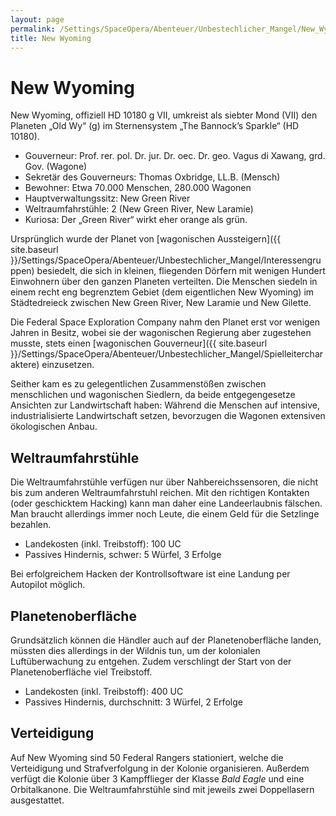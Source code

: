 ```yaml
---
layout: page
permalink: /Settings/SpaceOpera/Abenteuer/Unbestechlicher_Mangel/New_Wyoming
title: New Wyoming
---
```


# New Wyoming

New Wyoming, offiziell HD 10180 g VII, umkreist als siebter Mond (VII) den Planeten &bdquo;Old Wy&ldquo; (g) im Sternensystem &bdquo;The Bannock&rsquo;s Sparkle&ldquo; (HD 10180).

- Gouverneur: Prof. rer. pol. Dr. jur. Dr. oec. Dr. geo. Vagus di Xawang, grd. Gov. (Wagone)
- Sekretär des Gouverneurs: Thomas Oxbridge, LL.B. (Mensch)
- Bewohner: Etwa 70.000 Menschen, 280.000 Wagonen
- Hauptverwaltungssitz: New Green River
- Weltraumfahrstühle: 2 (New Green River, New Laramie)
- Kuriosa: Der &bdquo;Green River&ldquo; wirkt eher orange als grün.

Ursprünglich wurde der Planet von [wagonischen Aussteigern]({{ site.baseurl }}/Settings/SpaceOpera/Abenteuer/Unbestechlicher_Mangel/Interessengruppen) besiedelt, die sich in kleinen, fliegenden Dörfern mit wenigen Hundert Einwohnern über den ganzen Planeten verteilten. Die Menschen siedeln in einem recht eng begrenztem Gebiet (dem eigentlichen New Wyoming) im Städtedreieck zwischen New Green River, New Laramie und New Gilette.

Die Federal Space Exploration Company nahm den Planet erst vor wenigen Jahren in Besitz, wobei sie der wagonischen Regierung aber zugestehen musste, stets einen [wagonischen Gouverneur]({{ site.baseurl }}/Settings/SpaceOpera/Abenteuer/Unbestechlicher_Mangel/Spielleitercharaktere) einzusetzen.

Seither kam es zu gelegentlichen Zusammenstößen zwischen menschlichen und wagonischen Siedlern, da beide entgegengesetze Ansichten zur Landwirtschaft haben: Während die Menschen auf intensive, industrialisierte Landwirtschaft setzen, bevorzugen die Wagonen extensiven ökologischen Anbau.

## Weltraumfahrstühle

Die Weltraumfahrstühle verfügen nur über Nahbereichssensoren, die nicht bis zum anderen Weltraumfahrstuhl reichen. Mit den richtigen Kontakten (oder geschicktem Hacking) kann man daher eine Landeerlaubnis fälschen. Man braucht allerdings immer noch Leute, die einem Geld für die Setzlinge bezahlen.

- Landekosten (inkl. Treibstoff): 100 UC
- Passives Hindernis, schwer: 5 Würfel, 3 Erfolge

Bei erfolgreichem Hacken der Kontrollsoftware ist eine Landung per Autopilot möglich.

## Planetenoberfläche

Grundsätzlich können die Händler auch auf der Planetenoberfläche landen, müssten dies allerdings in der Wildnis tun, um der kolonialen Luftüberwachung zu entgehen. Zudem verschlingt der Start von der Planetenoberfläche viel Treibstoff.

- Landekosten (inkl. Treibstoff): 400 UC
- Passives Hindernis, durchschnitt: 3 Würfel, 2 Erfolge

## Verteidigung

Auf New Wyoming sind 50 Federal Rangers stationiert, welche die Verteidigung und Strafverfolgung in der Kolonie organisieren. Außerdem verfügt die Kolonie über 3 Kampfflieger der Klasse <em>Bald Eagle</em> und eine Orbitalkanone. Die Weltraumfahrstühle sind mit jeweils zwei Doppellasern ausgestattet.
